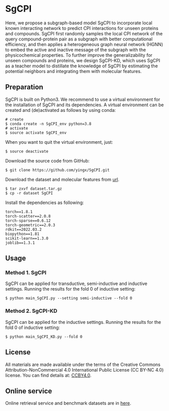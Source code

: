 # SgCPI
Here, we propose a subgraph-based model SgCPI to incorporate local known interacting network to predict CPI interactions for unseen proteins and compounds. SgCPI first randomly samples the local CPI network of the query compound-protein pair as a subgraph with better computational efficiency, and then applies a heterogeneous graph neural network (HGNN) to embed the active and inactive message of the subgraph with the physicochemical properties. To further improve the generalizability for unseen compounds and proteins, we design SgCPI-KD, which uses SgCPI as a teacher model to distillate the knowledge of SgCPI by estimating the potential neighbors and integrating them with molecular features.
## Preparation
SgCPI is built on Python3.
We recommend to use a virtual environment for the installation of SgCPI and its dependencies.
A virtual environment can be created and (de)activated as follows by using conda:

    # create
    $ conda create -n SgCPI_env python=3.8
    # activate
    $ source activate SgCPI_env

When you want to quit the virtual environment, just:

    $ source deactivate

Download the source code from GitHub:

    $ git clone https://github.com/yingx/SgCPI.git

Download the dataset and molecular features from [url](http://www.csbio.sjtu.edu.cn/bioinf/SgCPI/files/dataset.tar.gz).

    $ tar zxvf dataset.tar.gz
    $ cp -r dataset SgCPI

Install the dependencies as following:

    torch==1.8.1
    torch-scatter==2.0.8
    torch-sparse==0.6.12
    torch-geometric==2.0.3
    rdkit==2022.03.2
    biopython==1.81
    scikit-learn==1.3.0
    joblib==1.3.1


## Usage

### Method 1. SgCPI
SgCPI can be applied for transductive, semi-inductive and inductive settings.
Running the results for the fold 0 of inductive setting:

    $ python main_SgCPI.py --setting semi-inductive --fold 0


### Method 2. SgCPI-KD
SgCPI can be applied for the inductive settings.
Running the results for the fold 0 of inductive setting:

    $ python main_SgCPI_KD.py --fold 0


## License
All materials are made available under the terms of the Creative Commons Attribution-NonCommercial 4.0 International Public License (CC BY-NC 4.0) license. You can find details at: [CCBY4.0](https://github.com/YYingXia/SgCPI/blob/main/LICENSE).

## Online service
Online retrieval service and benchmark datasets are in [here](http://www.csbio.sjtu.edu.cn/bioinf/SgCPI/).
